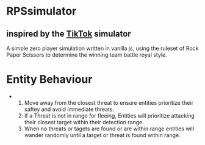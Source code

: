 # RPSsimulator
## inspired by the [TikTok](https://www.tiktok.com/@rockpaperscissorsbattle?lang=en) simulator
  A simple zero player simulation written in vanilla js, using the ruleset of Rock Paper Scissors to determine the winning team battle royal style.

# Entity Behaviour
* 1. Move away from the closest threat to ensure entities prioritize their saftey and avoid immediate threats.
  2. If a Threat is not in range for fleeing, Entities will prioritize attacking their closest target within their detection range.
  3. When no threats or tagets are found or are within range entities will wander randomly until a target or threat is found within range.
